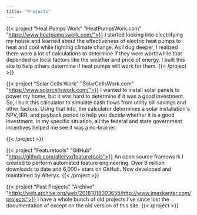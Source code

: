 ```yaml
---
title: "Projects"
---
```


{{< project "Heat Pumps Work" "HeatPumpsWork.com" "https://www.heatpumpswork.com/">}}
I started looking into electrifying my house and learned about the effectiveness of electric heat pumps to heat and cool while fighting climate change. As I dug deeper, I realized there were a lot of calculations to determine if they were worthwhile that depended on local factors like the weather and price of energy. I built this site to help others determine if heat pumps will work for them.
{{< /project  >}}

{{< project "Solar Cells Work" "SolarCellsWork.com" "https://www.solarcellswork.com/">}}
I wanted to install solar panels to power my home, but it was hard to determine if it was a good investment. So, I built this calculator to simulate cash flows from utility bill savings and other factors. Using that info, the calculator determines a solar installation's NPV, IRR, and payback period to help you decide whether it is a good investment. In my specific situation, all the federal and state government incentives helped me see it was a no-brainer.

{{< /project  >}}

{{< project "Featuretools" "GitHub" "https://github.com/alteryx/featuretools">}}
An open source framework I created to perform automated feature engineering. Over 8 million downloads to date and 6,000+ stars on GitHub. Now developed and maintained by Alteryx.
{{< /project  >}}

{{< project "Past Projects" "Archive" "https://web.archive.org/web/20181018003655/http://www.jmaxkanter.com/projects">}}
I have a whole bunch of old projects I've since lost the documentation of except on the old version of this site.
{{< /project  >}}
